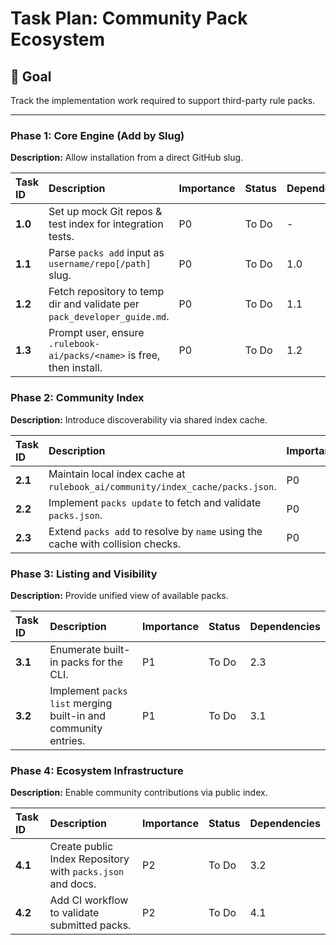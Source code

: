 # Task Plan: Community Pack Ecosystem

## 🌟 Goal

Track the implementation work required to support third-party rule packs.

---

### Phase 1: Core Engine (Add by Slug)

**Description:** Allow installation from a direct GitHub slug.

| Task ID | Description | Importance | Status | Dependencies |
|:-------|:------------|:----------|:------|:-------------|
| **1.0** | Set up mock Git repos & test index for integration tests. | P0 | To Do | - |
| **1.1** | Parse `packs add` input as `username/repo[/path]` slug. | P0 | To Do | 1.0 |
| **1.2** | Fetch repository to temp dir and validate per `pack_developer_guide.md`. | P0 | To Do | 1.1 |
| **1.3** | Prompt user, ensure `.rulebook-ai/packs/<name>` is free, then install. | P0 | To Do | 1.2 |

### Phase 2: Community Index

**Description:** Introduce discoverability via shared index cache.

| Task ID | Description | Importance | Status | Dependencies |
|:-------|:------------|:----------|:------|:-------------|
| **2.1** | Maintain local index cache at `rulebook_ai/community/index_cache/packs.json`. | P0 | To Do | 1.3 |
| **2.2** | Implement `packs update` to fetch and validate `packs.json`. | P0 | To Do | 2.1 |
| **2.3** | Extend `packs add` to resolve by `name` using the cache with collision checks. | P0 | To Do | 2.2 |

### Phase 3: Listing and Visibility

**Description:** Provide unified view of available packs.

| Task ID | Description | Importance | Status | Dependencies |
|:-------|:------------|:----------|:------|:-------------|
| **3.1** | Enumerate built-in packs for the CLI. | P1 | To Do | 2.3 |
| **3.2** | Implement `packs list` merging built-in and community entries. | P1 | To Do | 3.1 |

### Phase 4: Ecosystem Infrastructure

**Description:** Enable community contributions via public index.

| Task ID | Description | Importance | Status | Dependencies |
|:-------|:------------|:----------|:------|:-------------|
| **4.1** | Create public Index Repository with `packs.json` and docs. | P2 | To Do | 3.2 |
| **4.2** | Add CI workflow to validate submitted packs. | P2 | To Do | 4.1 |
